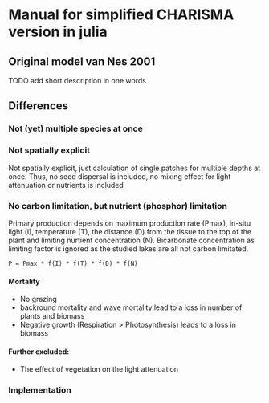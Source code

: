 # Manual for simplified CHARISMA version in julia

## Original model van Nes 2001
TODO add short description in one words

## Differences

### Not (yet) multiple species at once

### Not spatially explicit
Not spatially explicit, just calculation of single patches for multiple depths at once. Thus, no seed dispersal is included, no mixing effect for light attenuation or nutrients is included
### No carbon limitation, but nutrient (phosphor) limitation
Primary production depends on maximum production rate (Pmax), in-situ light (I), temperature (T), the distance (D) from the tissue to the top of the plant and limiting nurtient concentration (N).
Bicarbonate concentration as limiting factor is ignored as the studied lakes are all not carbon limitated.

`P = Pmax * f(I) * f(T) * f(D) * f(N)`

#### Mortality
- No grazing
- backround mortality and wave mortality lead to a loss in number of plants and biomass
- Negative growth (Respiration > Photosynthesis) leads to a loss in biomass

#### Further excluded:
- The effect of vegetation on the light attenuation



### Implementation
